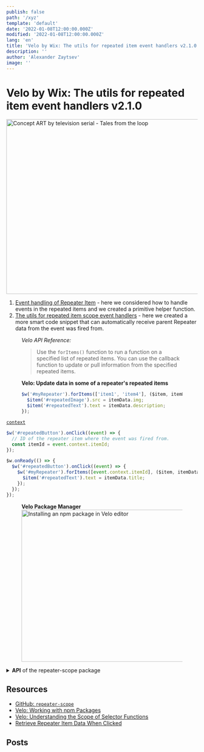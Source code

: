 ```yaml
---
publish: false
path: '/xyz'
template: 'default'
date: '2022-01-08T12:00:00.000Z'
modified: '2022-01-08T12:00:00.000Z'
lang: 'en'
title: 'Velo by Wix: The utils for repeated item event handlers v2.1.0'
description: ''
author: 'Alexander Zaytsev'
image: ''
---
```


# Velo by Wix: The utils for repeated item event handlers v2.1.0

<img
  src="/images/a.jpg"
  width="1021"
  height="460"
  alt="Concept ART by television serial - Tales from the loop"
  crossorigin="anonymous"
/>

1. [Event handling of Repeater Item](/event-handling-of-repeater-item) - here we considered how to handle events in the repeated items and we created a primitive helper function.
2. [The utils for repeated item scope event handlers](/the-utils-for-repeated-item-scope-event-handlers) - here we created a more smart code snippet that can automatically receive parent Repeater data from the event was fired from.

<figure>
  <figcaption>
    <cite>Velo API Reference:</cite>
  </figcaption>
  <blockquote cite="https://www.wix.com/velo/reference/$w/repeater/foritems">
    Use the <code>forItems()</code> function to run a function on a specified list of repeated items. You can use the callback function to update or pull information from the specified repeated items.
  </blockquote>
</figure>

<figure>
  <figcaption>
    <strong>Velo: Update data in some of a repeater's repeated items</strong>
  </figcaption>

  ```js
  $w('#myRepeater').forItems(['item1', 'item4'], ($item, itemData, index) => {
    $item('#repeatedImage').src = itemData.img;
    $item('#repeatedText').text = itemData.description;
  });
  ```
</figure>

[`context`](https://www.wix.com/velo/reference/$w/event/context)

```js
$w('#repeatedButton').onClick((event) => {
  // ID of the repeater item where the event was fired from.
  const itemId = event.context.itemId;
});
```

```js
$w.onReady(() => {
  $w('#repeatedButton').onClick((event) => {
    $w('#myRepeater').forItems([event.context.itemId], ($item, itemData, index) => {
      $item('#repeatedText').text = itemData.title;
    });
  });
});
```

<figure>
  <figcaption>
    <strong>Velo Package Manager</strong>
  </figcaption>
  <img
    src="/images/install-repeater-scope.jpeg"
    width="1486"
    height="400"
    alt="Installing an npm package in Velo editor"
    crossorigin="anonymous"
    loading="lazy"
    decoding="async"
  />
</figure>

<details>
  <summary>
    <strong>API</strong> of the repeater-scope package
  </summary>

- `useScope(event)`
- `createScope(event)`
- `getRepeater(event)` <small><em>(since v2.0.0)</small></em>
- `updateItem(event, callback)` <small><em>(since v2.0.0)</small></em>

**useScope**

Automatically find the parent Repeater by the emitted `event` object

```js
import { useScope } from 'repeater-scope';

$w.onReady(() => {
  // use dynamic event handler with global selector function $w
  $w('#repeatedButton').onClick((event) => {
    const { $item, itemData, index, data } = useScope(event);

    $item('#repeatedText').text = itemData.title;
  });
});

// or a static event handler
export function repeatedButton_dblClick(event) {
  const { $item, itemData, index, data } = useScope(event);
};
```

**createScope**

Create scope function with specific data array. It can be useful with state management libraries.

```js
import { createScope } from 'repeater-scope';

// Create a scope with a callback function that returns actual repeater data.
const useScope = createScope(() => {
  return $w('#repeater').data;
});

export function repeatedButton_Click(event) {
  const { $item, itemData, index, data } = useScope(event);
};
```

**getRepeater**

Get parent Repeater by the emitted `event` object

```js
import { getRepeater } from 'repeater-scope';

$w.onReady(() => {
  $w('#repeatedButton').onClick((event) => {
    const $repeater = getRepeater(event);

    $repeater.hide();
  });
});
```

**updateItem**

Update Repeated Item by the emitted event object

```js
import { updateItem } from 'repeater-scope';

$w.onReady(() => {
  $w('#repeatedButton').onClick((event) => {
    updateItem(event, ($item, itemData, index) => {
      $item('#repeatedText').text = itemData.title;
    });
  });
});
```

</details>

## Resources

- [GitHub: `repeater-scope`](https://github.com/shoonia/repeater-scope)
- [Velo: Working with npm Packages](https://support.wix.com/en/article/velo-working-with-npm-packages)
- [Velo: Understanding the Scope of Selector Functions](https://support.wix.com/en/article/velo-understanding-the-scope-of-selector-functions)
- [Retrieve Repeater Item Data When Clicked](https://www.wix.com/velo/reference/$w/repeater/introduction#$w_repeater_introduction_retrieve-repeater-item-data-when-clicked)

## Posts
